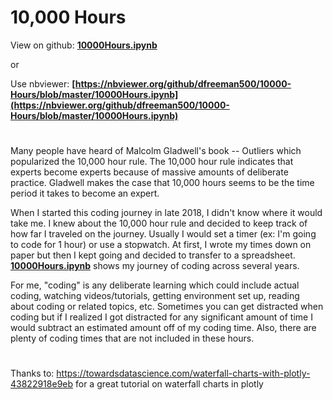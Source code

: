 # 10,000 Hours
View on github: **[10000Hours.ipynb](10000Hours.ipynb)**

or

Use nbviewer:  **[https://nbviewer.org/github/dfreeman500/10000-Hours/blob/master/10000Hours.ipynb](https://nbviewer.org/github/dfreeman500/10000-Hours/blob/master/10000Hours.ipynb)**

#
Many people have heard of Malcolm Gladwell's book -- Outliers which popularized the 10,000 hour rule. The 10,000 hour rule indicates that experts become experts because of massive amounts of deliberate practice. Gladwell makes the case that 10,000 hours seems to be the time period it takes to become an expert.


When I started this coding journey in late 2018, I didn't know where it would take me. I knew about the 10,000 hour rule and decided to keep track of how far I traveled on the journey. Usually I would set a timer (ex: I'm going to code for 1 hour) or use a stopwatch. At first, I wrote my times down on paper but then I kept going and decided to transfer to a spreadsheet. **[10000Hours.ipynb](10000Hours.ipynb)** shows my journey of coding across several years. 


For me, "coding" is any deliberate learning which could include actual coding, watching videos/tutorials, getting environment set up, reading about coding or related topics, etc. Sometimes you can get distracted when coding but if I realized I got distracted for any significant amount of time I would subtract an estimated amount off of my coding time. Also, there are plenty of coding times that are not included in these hours. 




#
Thanks to: https://towardsdatascience.com/waterfall-charts-with-plotly-43822918e9eb for a great tutorial on waterfall charts in plotly
